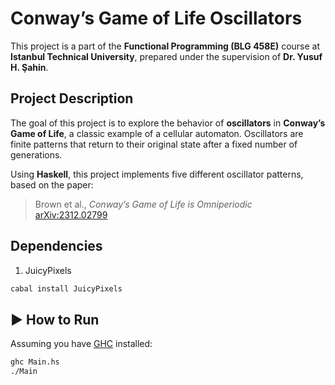 # Conway’s Game of Life Oscillators

This project is a part of the **Functional Programming (BLG 458E)** course at **Istanbul Technical University**, prepared under the supervision of **Dr. Yusuf H. Şahin**.

## Project Description

The goal of this project is to explore the behavior of **oscillators** in **Conway’s Game of Life**, a classic example of a cellular automaton. Oscillators are finite patterns that return to their original state after a fixed number of generations.

Using **Haskell**, this project implements five different oscillator patterns, based on the paper:

> Brown et al., *Conway’s Game of Life is Omniperiodic*  
> [arXiv:2312.02799](https://arxiv.org/abs/2312.02799)

## Dependencies

1. JuicyPixels
```bash
cabal install JuicyPixels
```

## ▶️ How to Run

Assuming you have [GHC](https://www.haskell.org/ghc/) installed:

```bash
ghc Main.hs
./Main